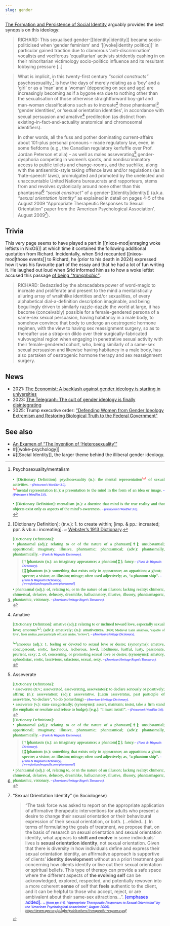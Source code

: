 ```yaml
---
slug: gender
---
```


[The Formation and Persistence of Social Identity](http://actualfreedom.com.au/an/various/persistentsocialidentity.htm) arguably provides the best synopsis on this ideology:

> RICHARD: This sexualised gender-[[Identity|identity]] became socio-politicised when ‘gender feminism’ and ‘[[woke|identity politics]]’ in particular gained traction due to clamorous ‘anti-discrimination’ vocalists and vociferous ‘equalitarian’ activists stridently cashing in on their minoritarian victimology socio-politico influence and its resultant lobbying pressure [..]

> What is implicit, in this twenty-first century _“social constructs”_ psychosexuality,[^psy] is how the days of merely relating as a ‘boy’ and a ‘girl’ or as a ‘man’ and a ‘woman’ (depending on sex and age) are increasingly becoming as if a bygone era due to nothing other than the sexualisation of those otherwise straightforward boy-girl and man-woman classifications such as to increate[^increate] those phantasmal[^phantasmal] ‘gender identities’, or ‘sexual orientation identities’, in accordance with sexual persuasion and amative[^amative] predilection (as distinct from existing-in-fact-and-actuality anatomical and chromosomal identifiers).
>
> In other words, all the fuss and pother dominating current-affairs about 101-plus personal pronouns – made regulatory law, even, in some fiefdoms (e.g., the Canadian regulatory kerfuffle over Prof. Jordan Peterson et alia) – as well as males asseverating[^asseverate] gender-dysphoria competing in women’s sports, and nondiscriminatory access to public toilets and change-rooms,  and the suchlike, along with the antisemitic-style taking offence laws and/or regulations (as in ‘hate-speech’ laws), promulgated and promoted by the unelected and unaccountable United Nations bureaucrats and rapporteurs, stems from and revolves cyclonically around none other than this phantasmal[^phantasmal] _“social construct”_ of a gender-[[Identity|identity]] (a.k.a. _“sexual orientation identity”_ as explained in detail on pages 4-5 of the August 2009 “Appropriate Therapeutic Responses to Sexual Orientation” paper from the ‘American Psychological Association’, August 2009[^p]).

## Trivia

This very page seems to have played a part in [[nixos-mod|enraging woke leftists in NixOS]] at which time it contained the following additional quotation from Richard. Incidentally, when Srid recounted [[nixos-mod|those events]] to Richard, he (prior to his death in 2024) expressed how it was his favourite part of the essay and that he had a lot of fun writing it. He laughed out loud when Srid informed him as to how a woke leftist accused this passage [of being *"transphobic"*](https://x.com/sridca/status/1766944228129575327).

> RICHARD: Bedazzled by the abracadabra power of word-magic to increate and proliferate and present to the mind a mentalistically alluring array of wraithlike identities and/or sexualities, of every alphabetical dial-a-definition description imaginable, and being beguilingly driven to similarly razzle-dazzle the world at large, it has become (conceivably) possible for a female-gendered persona of a same-sex sexual persuasion, having habitancy in a male body, to somehow convince that body to undergo an oestrogenic hormone regimen, with the view to having sex reassignment surgery, so as to thereafter use a strap-on dildo over their surgically-fabricated vulvovaginal region when engaging in penetrative sexual activity with their female-gendered cohort, who, being similarly of a same-sex sexual persuasion and likewise having habitancy in a male body, has also partaken of oestrogenic hormone therapy and sex reassignment surgery.
## News

- 2021: [The Economist: A backlash against gender ideology is starting in universities](https://archive.ph/JPkAT)
- 2023: [The Telegraph: The cult of gender ideology is finally disintegrating](https://archive.is/20230609223701/https://www.telegraph.co.uk/columnists/2023/05/30/the-cult-of-gender-ideology-finally-crumbling/#selection-2957.4-2957.57)
- 2025: Trump executive order: ["Defending Women from Gender Ideology Extremism and Restoring Biological Truth to the Federal Government"](https://www.whitehouse.gov/presidential-actions/2025/01/defending-women-from-gender-ideology-extremism-and-restoring-biological-truth-to-the-federal-government/)

## See also

- [An Examen of “The Invention of ‘Heterosexuality’”](http://actualfreedom.com.au/an/contents.htm#contents)
- #[[woke-psychology]]
- #[[Social Identity]], the larger theme behind the illiberal gender ideology.


[^increate]: [Dictionary Definition]: (tr.v.): 1. to create within; [imp. & pp.: increated; ppr. & vb.n.: increating]. ~ [Webster’s 1913 Dictionary](https://www.webster-dictionary.org/definition/Increate).

[^phantasmal]: <table cellspacing="0" cellpadding="0" border="0" style="position:relative;margin:0px;padding:0px;border-width:0px;left:0px;top:0px;line-height:normal;width:auto;"><tbody style="position:relative;margin:0px;padding:0px;border-width:0px;left:0px;top:0px;line-height:normal;width:auto;"><tr><td id="WzBoDyI" style="position: relative; margin: 0px; padding: 0px; border-width: 0px; left: 0px; top: 0px; line-height: normal; width: auto; color: rgb(106, 0, 0); font-family: Verdana, Geneva, sans-serif; font-size: 8pt; font-weight: normal; text-align: justify;"><font size="2" face="Times" new="" roman="" color="#008000">[Dictionary Definitions]:<br>• phantasmal (adj.): relating to or of the nature of a phantasm<b>[†]</b>; unsubstantial; apparitional; imaginary; illusive, phantasmic; phantasmical; (adv.): phantasmally, phantasmically. <font size="1" color="#0000FF"><i>~ (Funk &amp; Wagnalls Dictionary).</i></font><blockquote style="margin-top: 5; margin-bottom: 5; margin-left: 15; margin-right: 10"><font size="2" face="Times" new="" roman="" color="#008000">[†]phantasm (n.): an imaginary appearance; a phantom[⁑]; fancy.</font><i><font size="1" color="#0000ff">~ (Funk &amp; Wagnalls Dictionary).<br></font></i><font size="2" face="Times" new="" roman="" color="#008000">[⁑]phantom (n.): something that exists only in appearance; an apparition; a ghost; spectre; a vision; an illusion; mirage; often used adjectively; as, “a phantom ship”.<i><font size="1" color="#0000ff"> ~ (Funk &amp; Wagnalls Dictionary).<br>[www.funkandwagnalls.com/phantasmal]</font></i></font></blockquote><font size="2" face="Times" new="" roman="" color="#008000"><font size="2" face="Times" new="" roman="" color="#008000">• phantasmal (adj.): of, relating to, or in the nature of an illusion; lacking reality: chimeric, chimerical, delusive, delusory, dreamlike, hallucinatory, illusive, illusory, phantasmagoric, phantasmic, visionary. <font size="1" color="#0000FF"><i>~ (American Heritage Roget’s Thesaurus).</i></font></font></font></font></td></tr></tbody></table>

[^psy]: Psychosexuality/mentalism

    <table cellspacing="0" cellpadding="0" border="0" style="position:relative;margin:0px;padding:0px;border-width:0px;left:0px;top:0px;line-height:normal;width:auto;"><tbody style="position:relative;margin:0px;padding:0px;border-width:0px;left:0px;top:0px;line-height:normal;width:auto;"><tr><td id="WzBoDyI" style="position: relative; margin: 0px; padding: 0px; border-width: 0px; left: 0px; top: 0px; line-height: normal; width: auto; color: rgb(106, 0, 0); font-family: Verdana, Geneva, sans-serif; font-size: 8pt; font-weight: normal; text-align: justify;"><font size="2" face="Times" new="" roman="" color="#008000">• [Dictionary Definition]: psychosexuality (n.): the mental representation<font color="#ff0000">⁽*⁾</font> of sexual activities. <i><font size="1" color="#0000ff">~ (Princeton’s WordNet 3.0).</font></i><br><font size="2" color="#ff0000">⁽*⁾</font><font size="2" face="Times" new="" roman="" color="#008000">mental representation (n.): a presentation to the mind in the form of an idea or image.<i><font size="1" color="#0000ff"> ~ (Princeton’s WordNet 3.0).</font></i><br><br><font size="2" face="Times" new="" roman="" color="#008000">• [Dictionary Definition]: mentalism (n.): a doctrine that mind is the true reality and that objects exist only as aspects of the mind’s awareness. <font size="1" color="#0000FF"><i>~ (Princeton’s WordNet 3.0).</i></font></font></font></font></td></tr></tbody></table>

[^amative]: Amative

    <table cellspacing="0" cellpadding="0" border="0" style="position:relative;margin:0px;padding:0px;border-width:0px;left:0px;top:0px;line-height:normal;width:auto;"><tbody style="position:relative;margin:0px;padding:0px;border-width:0px;left:0px;top:0px;line-height:normal;width:auto;"><tr><td id="WzBoDyI" style="position: relative; margin: 0px; padding: 0px; border-width: 0px; left: 0px; top: 0px; line-height: normal; width: auto; color: rgb(106, 0, 0); font-family: Verdana, Geneva, sans-serif; font-size: 8pt; font-weight: normal; text-align: justify;"><font size="2" face="Times" new="" roman="" color="#008000">[Dictionary Definition]: amative (adj.): relating to or inclined toward love, especially sexual love; amorous⁽*⁾; (adv.): amatively; (n.): amativeness. <font size="1">[1630; Medieval Latin amātīvus, ‘capable of love’, from amātus, past participle of Latin amāre, ‘to love’].<font color="#0000FF"><i> ~ (American Heritage Dictionary).</i></font></font><br><br>⁽*⁾amorous (adj.): 1. feeling or devoted to sexual love or desire; (synonyms): amative, concupiscent, erotic, lascivious, lecherous, lewd, libidinous, lustful, lusty, passionate, prurient, sexy; 2. of, concerning, or promoting sexual love or desire; (synonyms): amatory, aphrodisiac, erotic, lascivious, salacious, sexual, sexy. <font size="1" color="#0000FF"><i>~ (American Heritage Roget’s Thesaurus).</i></font></font></td></tr></tbody></table>

[^asseverate]: Asseverate

    <table cellspacing="0" cellpadding="0" border="0" style="position:relative;margin:0px;padding:0px;border-width:0px;left:0px;top:0px;line-height:normal;width:auto;"><tbody style="position:relative;margin:0px;padding:0px;border-width:0px;left:0px;top:0px;line-height:normal;width:auto;"><tr><td id="WzBoDyI" style="position: relative; margin: 0px; padding: 0px; border-width: 0px; left: 0px; top: 0px; line-height: normal; width: auto; color: rgb(106, 0, 0); font-family: Verdana, Geneva, sans-serif; font-size: 8pt; font-weight: normal; text-align: justify;"><font size="2" face="Times" new="" roman="" color="#008000">[Dictionary Definitions]:<br>• asseverate (tr.v.; asseverated, asseverating, asseverates): to declare seriously or positively; affirm; (n.): asseveration; (adj.): asseverative. [Latin assevērātus, past participle of assevērāre, ‘to declare’, ‘to do (something) <font size="1" color="#0000FF"><i>~ (American Heritage Dictionary).</i></font><br>• asseverate (v.): state categorically; (synonyms): assert, maintain; insist, take a firm stand (be emphatic or resolute and refuse to budge); [e.g.]: “I must insist!”. <font size="1" color="#0000FF"><i>~ (Princeton’s WordNet 3.0).</i></font></font></td></tr></tbody></table>

[^p]: “Sexual Orientation Identity” (in Sociologese)	

    > “The task force was asked to report on the appropriate application of affirmative therapeutic interventions for adults who present a desire to change their sexual orientation or their behavioural expression of their sexual orientation, or both. (...elided...). In terms of formulating the goals of treatment, we propose that, on the basis of research on sexual orientation and sexual orientation identity, what appears to **shift and evolve** in some individuals’ lives is **sexual orientation identity**, not sexual orientation. Given that there is diversity in how individuals define and express their sexual orientation identity, an affirmative approach is supportive of clients’ **identity development** without an a priori treatment goal concerning how clients identify or live out their sexual orientation or spiritual beliefs. This type of therapy can provide a safe space where the different aspects of **the evolving self** can be acknowledged, explored, respected, and potentially rewoven into a more coherent **sense** of self that **feels** authentic to the client, and it can be helpful to those who accept, reject, or are ambivalent about their same-sex attractions...”. <font color="#0000FF">[emphases added].<i> <font size="1">~ (from pp 4-5, “Appropriate Therapeutic Responses to Sexual Orientation” by the ‘American Psychological Association’; August 2009). https://www.apa.org/pi/lgbc/publications/therapeutic-response.pdf
